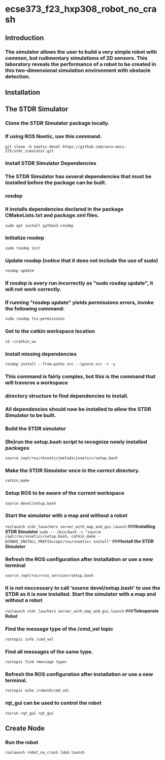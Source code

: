 # ecse373_f23_hxp308_robot_no_crash
## Introduction
### The simulator allows the user to build a very simple robot with common, but rudimentary simulations of 2D sensors. This laboratory reveals the performance of a robot to be created in this two-dimensional simulation environment with obstacle detection.
## Installation 
## The STDR Simulator
### Clone the STDR Simulator package locally.
### If using ROS Noetic, use this command.
`git clone -b noetic-devel https://github.com/cwru-eecs-275/stdr_simulator.git`
### Install STDR Simulator Dependencies
### The STDR Simulator has several dependencies that must be installed before the package can be built. 
### **rosdep**
### It installs dependencies declared in the package CMakeLists.txt and package.xml files. 
`sudo apt install python3-rosdep`
### Initialize rosdep
`sudo rosdep init`
### Update rosdep (notice that it does not include the use of sudo)
`rosdep update`
### If rosdep is every run incorrectly as "sudo rosdep update", it will not work correctly.
### If running "rosdep update" yields permissions errors, invoke the following command:
`sudo rosdep fix-permissions`
### Get to the catkin workspace location
`cd ~/catkin_ws`
### Install missing dependencies
`rosdep install --from-paths src --ignore-src -r -y`
### This command is fairly complex, but this is the command that will traverse a workspace
### directory structure to find dependencies to install.
### All dependencies should now be installed to allow the STDR Simulator to be built.
### **Build the STDR simulator**
### (Re)run the setup.bash script to recognize newly installed packages
`source /opt/ros/<kinetic|melodic|noetic>/setup.bash`
### Make the STDR Simulator once in the correct directory.
`catkin_make`
### Setup ROS to be aware of the current workspace
`source devel/setup.bash`
### Start the simulator with a map and without a robot
`roslaunch stdr_launchers server_with_map_and_gui.launch`
###**Installing STDR Simulator**
`sudo -- /bin/bash -c "source /opt/ros/<noetic>/setup.bash; catkin_make -DCMAKE_INSTALL_PREFIX=/opt/ros/<noetic> install"`
###**Install the STDR Simulator**
### Refresh the ROS configuration after installation or use a new terminal 
`source /opt/ros/<ros_version>/setup.bash`
### It is not neccessary to call 'source devel/setup.bash' to use the STDR as it is now installed. Start the simulator with a map and without a robot
`roslaunch stdr_lauchers server_with_map_and_gui.launch`
###**Teleoperate Robot**
### Find the message type of the /cmd_vel topic
`rostopic info /cmd_vel`
### Find all messages of the same type.
`rostopic find <message type>`
### Refresh the ROS configuration after installation or use a new terminal.
`rostopic echo /robot0/cmd_vel`
### rqt_gui can be used to control the robot
`rosrun rqt_gui rqt_gui`
## Create Node
### Run the robot 
`roslaunch robot_no_crash lab4.launch`

